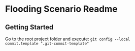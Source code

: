 # Flooding Scenario Readme

## Getting Started

Go to the root project folder and execute: `git config --local commit.template ".git-commit-template"`
